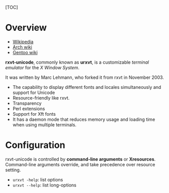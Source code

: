 [TOC]

# Overview
- [Wikipedia](https://en.wikipedia.org/wiki/Rxvt-unicode)
- [Arch wiki](https://wiki.archlinux.org/index.php/Rxvt-unicode)
- [Gentoo wiki](https://wiki.gentoo.org/wiki/Rxvt-unicode)

**rxvt-unicode**, commonly known as **urxvt**, is a customizable *terminal emulator* for the *X Window System*.

It was written by Marc Lehmann, who forked it from rxvt in November 2003.
- The capability to display different fonts and locales simultaneously and support for Unicode
- Resource-friendly like rxvt.
- Transparency
- Perl extensions
- Support for Xft fonts
- It has a daemon mode that reduces memory usage and loading time when using multiple terminals.

# Configuration
rxvt-unicode is controlled by **command-line arguments** or **Xresources**. Command-line arguments override, and take precedence over resource setting.

- `urxvt -help`: list options
- `urxvt --help`: list long-options


